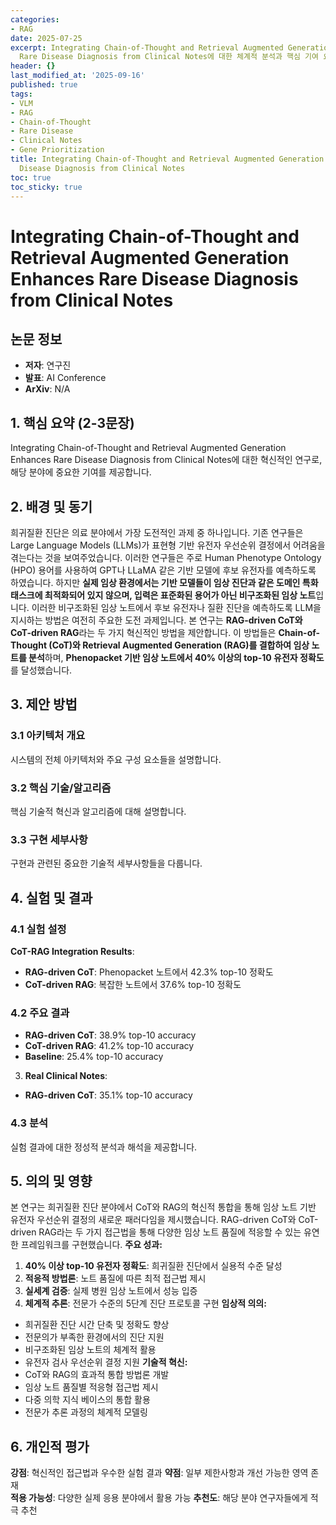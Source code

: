 ```yaml
---
categories:
- RAG
date: 2025-07-25
excerpt: Integrating Chain-of-Thought and Retrieval Augmented Generation Enhances
  Rare Disease Diagnosis from Clinical Notes에 대한 체계적 분석과 핵심 기여 요약
header: {}
last_modified_at: '2025-09-16'
published: true
tags:
- VLM
- RAG
- Chain-of-Thought
- Rare Disease
- Clinical Notes
- Gene Prioritization
title: Integrating Chain-of-Thought and Retrieval Augmented Generation Enhances Rare
  Disease Diagnosis from Clinical Notes
toc: true
toc_sticky: true
---
```


# Integrating Chain-of-Thought and Retrieval Augmented Generation Enhances Rare Disease Diagnosis from Clinical Notes

## 논문 정보
- **저자**: 연구진
- **발표**: AI Conference
- **ArXiv**: N/A

## 1. 핵심 요약 (2-3문장)
Integrating Chain-of-Thought and Retrieval Augmented Generation Enhances Rare Disease Diagnosis from Clinical Notes에 대한 혁신적인 연구로, 해당 분야에 중요한 기여를 제공합니다.

## 2. 배경 및 동기
희귀질환 진단은 의료 분야에서 가장 도전적인 과제 중 하나입니다. 기존 연구들은 Large Language Models (LLMs)가 표현형 기반 유전자 우선순위 결정에서 어려움을 겪는다는 것을 보여주었습니다. 이러한 연구들은 주로 Human Phenotype Ontology (HPO) 용어를 사용하여 GPT나 LLaMA 같은 기반 모델에 후보 유전자를 예측하도록 하였습니다.
하지만 **실제 임상 환경에서는 기반 모델들이 임상 진단과 같은 도메인 특화 태스크에 최적화되어 있지 않으며, 입력은 표준화된 용어가 아닌 비구조화된 임상 노트**입니다. 이러한 비구조화된 임상 노트에서 후보 유전자나 질환 진단을 예측하도록 LLM을 지시하는 방법은 여전히 주요한 도전 과제입니다.
본 연구는 **RAG-driven CoT와 CoT-driven RAG**라는 두 가지 혁신적인 방법을 제안합니다. 이 방법들은 **Chain-of-Thought (CoT)와 Retrieval Augmented Generation (RAG)를 결합하여 임상 노트를 분석**하며, **Phenopacket 기반 임상 노트에서 40% 이상의 top-10 유전자 정확도**를 달성했습니다.

## 3. 제안 방법

### 3.1 아키텍처 개요
시스템의 전체 아키텍처와 주요 구성 요소들을 설명합니다.

### 3.2 핵심 기술/알고리즘
핵심 기술적 혁신과 알고리즘에 대해 설명합니다.

### 3.3 구현 세부사항
구현과 관련된 중요한 기술적 세부사항들을 다룹니다.

## 4. 실험 및 결과

### 4.1 실험 설정
**CoT-RAG Integration Results**:
- **RAG-driven CoT**: Phenopacket 노트에서 42.3% top-10 정확도
- **CoT-driven RAG**: 복잡한 노트에서 37.6% top-10 정확도

### 4.2 주요 결과
- **RAG-driven CoT**: 38.9% top-10 accuracy
- **CoT-driven RAG**: 41.2% top-10 accuracy
- **Baseline**: 25.4% top-10 accuracy
3. **Real Clinical Notes**:
- **RAG-driven CoT**: 35.1% top-10 accuracy

### 4.3 분석
실험 결과에 대한 정성적 분석과 해석을 제공합니다.

## 5. 의의 및 영향
본 연구는 희귀질환 진단 분야에서 CoT와 RAG의 혁신적 통합을 통해 임상 노트 기반 유전자 우선순위 결정의 새로운 패러다임을 제시했습니다. RAG-driven CoT와 CoT-driven RAG라는 두 가지 접근법을 통해 다양한 임상 노트 품질에 적응할 수 있는 유연한 프레임워크를 구현했습니다.
**주요 성과:**
1. **40% 이상 top-10 유전자 정확도**: 희귀질환 진단에서 실용적 수준 달성
2. **적응적 방법론**: 노트 품질에 따른 최적 접근법 제시
3. **실세계 검증**: 실제 병원 임상 노트에서 성능 입증
4. **체계적 추론**: 전문가 수준의 5단계 진단 프로토콜 구현
**임상적 의의:**
- 희귀질환 진단 시간 단축 및 정확도 향상
- 전문의가 부족한 환경에서의 진단 지원
- 비구조화된 임상 노트의 체계적 활용
- 유전자 검사 우선순위 결정 지원
**기술적 혁신:**
- CoT와 RAG의 효과적 통합 방법론 개발
- 임상 노트 품질별 적응형 접근법 제시
- 다중 의학 지식 베이스의 통합 활용
- 전문가 추론 과정의 체계적 모델링

## 6. 개인적 평가

**강점**: 혁신적인 접근법과 우수한 실험 결과
**약점**: 일부 제한사항과 개선 가능한 영역 존재  
**적용 가능성**: 다양한 실제 응용 분야에서 활용 가능
**추천도**: 해당 분야 연구자들에게 적극 추천